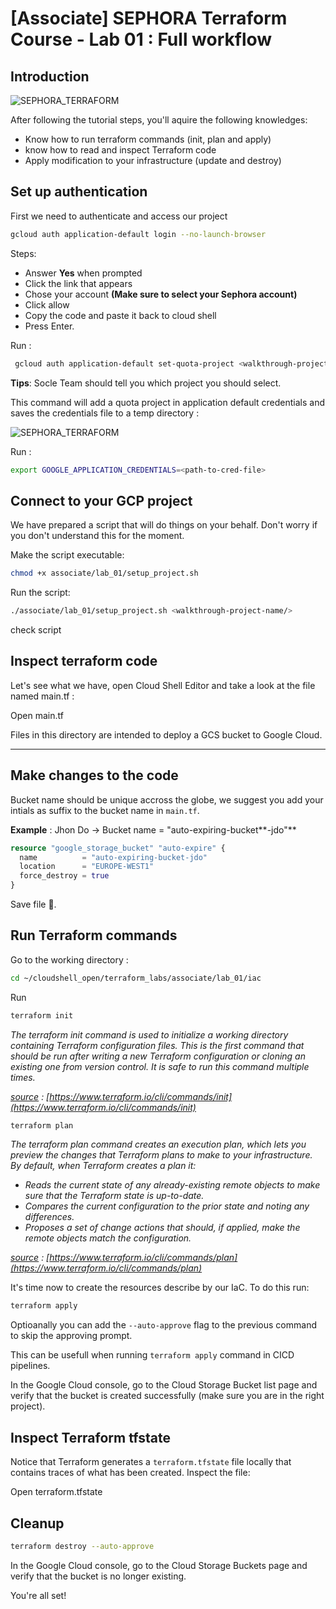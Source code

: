 # [Associate] SEPHORA Terraform Course - Lab 01 : Full workflow
## Introduction
![SEPHORA_TERRAFORM](https://storage.googleapis.com/s4a-shared-terraform-gcs-lab-materials/sephora_terraform_bw.png)

After following the tutorial steps, you'll aquire the following knowledges:
- Know how to run terraform commands (init, plan and apply)
- know how to read and inspect Terraform code
- Apply modification to your infrastructure (update and destroy)

## Set up authentication

First we need to authenticate and access our project
```bash
gcloud auth application-default login --no-launch-browser
```
Steps:
 - Answer **Yes** when prompted
 - Click the link that appears
 - Chose your account **(Make sure to select your Sephora account)**
 - Click allow
 - Copy the code and paste it back to cloud shell
 - Press Enter.

 <walkthrough-project-setup></walkthrough-project-setup>

Run :
```bash
 gcloud auth application-default set-quota-project <walkthrough-project-id/>
```
**Tips**: Socle Team should tell you which project you should select.

This command will add a quota project in application default credentials and saves the credentials file to a temp directory :

![SEPHORA_TERRAFORM](https://storage.googleapis.com/s4a-shared-terraform-gcs-lab-materials/cred_path.png)

Run :
```bash
export GOOGLE_APPLICATION_CREDENTIALS=<path-to-cred-file>
```

## Connect to your GCP project

We have prepared a script that will do things on your behalf. Don't worry if you don't understand this for the moment.

Make the script executable:
```bash  
chmod +x associate/lab_01/setup_project.sh
```

Run the script:
```bash  
./associate/lab_01/setup_project.sh <walkthrough-project-name/>
```

<walkthrough-editor-open-file
    filePath="cloudshell_open/terraform_labs/associate/lab_01/setup_project.sh">
    check script
</walkthrough-editor-open-file>

## Inspect terraform code
Let's see what we have, open Cloud Shell Editor and take a look at the file named main.tf :

<walkthrough-editor-open-file filePath="cloudshell_open/terraform_labs/associate/lab_01/iac/main.tf">Open main.tf</walkthrough-editor-open-file>

Files in this directory are intended to deploy a GCS bucket to Google Cloud.
***
## Make changes to the code
Bucket name should be unique accross the globe, we suggest you add your intials as suffix to the bucket name in `main.tf`.

__Example__ : Jhon Do -> Bucket name = "auto-expiring-bucket**-jdo"**

```tf
resource "google_storage_bucket" "auto-expire" {
  name          = "auto-expiring-bucket-jdo"
  location      = "EUROPE-WEST1"
  force_destroy = true
}
````

Save file 📝.

## Run Terraform commands

Go to the working directory :
```bash
cd ~/cloudshell_open/terraform_labs/associate/lab_01/iac
```

Run
```bash
terraform init
```
<em>The terraform init command is used to initialize a working directory containing Terraform configuration files. This is the first command that should be run after writing a new Terraform configuration or cloning an existing one from version control. It is safe to run this command multiple times.</em>  

<em><u>source</u> :  [https://www.terraform.io/cli/commands/init](https://www.terraform.io/cli/commands/init)</em>

```bash
terraform plan
```
<em>The terraform plan command creates an execution plan, which lets you preview the changes that Terraform plans to make to your infrastructure. By default, when Terraform creates a plan it:
- Reads the current state of any already-existing remote objects to make sure that the Terraform state is up-to-date.  
- Compares the current configuration to the prior state and noting any differences.
- Proposes a set of change actions that should, if applied, make the remote objects match the configuration.</em>

<em><u>source</u> :  [https://www.terraform.io/cli/commands/plan](https://www.terraform.io/cli/commands/plan)</em>

It's time now to create the resources describe by our IaC. To do this run:
```bash
terraform apply
```
Optioanally you can add the `--auto-approve` flag to the previous command to skip the approving prompt.

This can be usefull when running `terraform apply` command in CICD pipelines.

In the Google Cloud console, go to the Cloud Storage Bucket list page and verify that the bucket is created successfully (make sure you are in the right project).

## Inspect Terraform tfstate

Notice that Terraform generates a `terraform.tfstate` file locally that contains traces of what has been created. Inspect the file:

<walkthrough-editor-open-file filePath="cloudshell_open/terraform_labs/associate/lab_01/iac/terraform.tfstate">Open terraform.tfstate</walkthrough-editor-open-file>

## Cleanup

```bash
terraform destroy --auto-approve
```
In the Google Cloud console, go to the Cloud Storage Buckets page and verify that the bucket is no longer existing.

You're all set!

<walkthrough-conclusion-trophy></walkthrough-conclusion-trophy>
